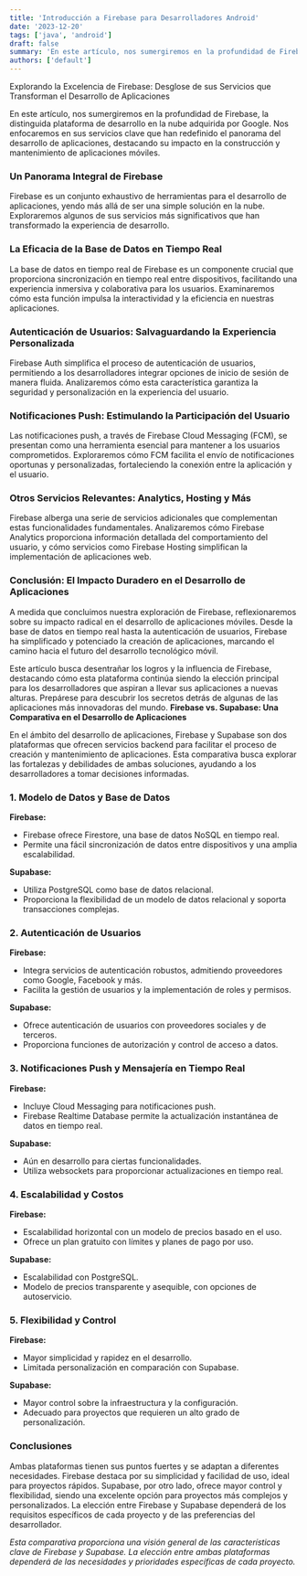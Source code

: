 ```yaml
---
title: 'Introducción a Firebase para Desarrolladores Android'
date: '2023-12-20'
tags: ['java', 'android']
draft: false
summary: 'En este artículo, nos sumergiremos en la profundidad de Firebase, la distinguida plataforma de desarrollo en la nube adquirida por Google.'
authors: ['default']
---
```


Explorando la Excelencia de Firebase: Desglose de sus Servicios que Transforman el Desarrollo de Aplicaciones

En este artículo, nos sumergiremos en la profundidad de Firebase, la distinguida plataforma de desarrollo en la nube adquirida por Google. Nos enfocaremos en sus servicios clave que han redefinido el panorama del desarrollo de aplicaciones, destacando su impacto en la construcción y mantenimiento de aplicaciones móviles.

### Un Panorama Integral de Firebase

Firebase es un conjunto exhaustivo de herramientas para el desarrollo de aplicaciones, yendo más allá de ser una simple solución en la nube. Exploraremos algunos de sus servicios más significativos que han transformado la experiencia de desarrollo.

### **La Eficacia de la Base de Datos en Tiempo Real**

La base de datos en tiempo real de Firebase es un componente crucial que proporciona sincronización en tiempo real entre dispositivos, facilitando una experiencia inmersiva y colaborativa para los usuarios. Examinaremos cómo esta función impulsa la interactividad y la eficiencia en nuestras aplicaciones.

### **Autenticación de Usuarios: Salvaguardando la Experiencia Personalizada**

Firebase Auth simplifica el proceso de autenticación de usuarios, permitiendo a los desarrolladores integrar opciones de inicio de sesión de manera fluida. Analizaremos cómo esta característica garantiza la seguridad y personalización en la experiencia del usuario.

### **Notificaciones Push: Estimulando la Participación del Usuario**

Las notificaciones push, a través de Firebase Cloud Messaging (FCM), se presentan como una herramienta esencial para mantener a los usuarios comprometidos. Exploraremos cómo FCM facilita el envío de notificaciones oportunas y personalizadas, fortaleciendo la conexión entre la aplicación y el usuario.

### **Otros Servicios Relevantes: Analytics, Hosting y Más**

Firebase alberga una serie de servicios adicionales que complementan estas funcionalidades fundamentales. Analizaremos cómo Firebase Analytics proporciona información detallada del comportamiento del usuario, y cómo servicios como Firebase Hosting simplifican la implementación de aplicaciones web.

### **Conclusión: El Impacto Duradero en el Desarrollo de Aplicaciones**

A medida que concluimos nuestra exploración de Firebase, reflexionaremos sobre su impacto radical en el desarrollo de aplicaciones móviles. Desde la base de datos en tiempo real hasta la autenticación de usuarios, Firebase ha simplificado y potenciado la creación de aplicaciones, marcando el camino hacia el futuro del desarrollo tecnológico móvil.

Este artículo busca desentrañar los logros y la influencia de Firebase, destacando cómo esta plataforma continúa siendo la elección principal para los desarrolladores que aspiran a llevar sus aplicaciones a nuevas alturas. Prepárese para descubrir los secretos detrás de algunas de las aplicaciones más innovadoras del mundo.
**Firebase vs. Supabase: Una Comparativa en el Desarrollo de Aplicaciones**

En el ámbito del desarrollo de aplicaciones, Firebase y Supabase son dos plataformas que ofrecen servicios backend para facilitar el proceso de creación y mantenimiento de aplicaciones. Esta comparativa busca explorar las fortalezas y debilidades de ambas soluciones, ayudando a los desarrolladores a tomar decisiones informadas.

### 1. **Modelo de Datos y Base de Datos**

**Firebase:**

- Firebase ofrece Firestore, una base de datos NoSQL en tiempo real.
- Permite una fácil sincronización de datos entre dispositivos y una amplia escalabilidad.

**Supabase:**

- Utiliza PostgreSQL como base de datos relacional.
- Proporciona la flexibilidad de un modelo de datos relacional y soporta transacciones complejas.

### 2. **Autenticación de Usuarios**

**Firebase:**

- Integra servicios de autenticación robustos, admitiendo proveedores como Google, Facebook y más.
- Facilita la gestión de usuarios y la implementación de roles y permisos.

**Supabase:**

- Ofrece autenticación de usuarios con proveedores sociales y de terceros.
- Proporciona funciones de autorización y control de acceso a datos.

### 3. **Notificaciones Push y Mensajería en Tiempo Real**

**Firebase:**

- Incluye Cloud Messaging para notificaciones push.
- Firebase Realtime Database permite la actualización instantánea de datos en tiempo real.

**Supabase:**

- Aún en desarrollo para ciertas funcionalidades.
- Utiliza websockets para proporcionar actualizaciones en tiempo real.

### 4. **Escalabilidad y Costos**

**Firebase:**

- Escalabilidad horizontal con un modelo de precios basado en el uso.
- Ofrece un plan gratuito con límites y planes de pago por uso.

**Supabase:**

- Escalabilidad con PostgreSQL.
- Modelo de precios transparente y asequible, con opciones de autoservicio.

### 5. **Flexibilidad y Control**

**Firebase:**

- Mayor simplicidad y rapidez en el desarrollo.
- Limitada personalización en comparación con Supabase.

**Supabase:**

- Mayor control sobre la infraestructura y la configuración.
- Adecuado para proyectos que requieren un alto grado de personalización.

### Conclusiones

Ambas plataformas tienen sus puntos fuertes y se adaptan a diferentes necesidades. Firebase destaca por su simplicidad y facilidad de uso, ideal para proyectos rápidos. Supabase, por otro lado, ofrece mayor control y flexibilidad, siendo una excelente opción para proyectos más complejos y personalizados. La elección entre Firebase y Supabase dependerá de los requisitos específicos de cada proyecto y de las preferencias del desarrollador.

_Esta comparativa proporciona una visión general de las características clave de Firebase y Supabase. La elección entre ambas plataformas dependerá de las necesidades y prioridades específicas de cada proyecto._
